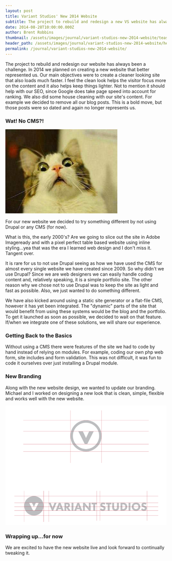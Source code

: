 ```yaml
---
layout: post
title: Variant Studios' New 2014 Website
subtitle: The project to rebuild and redesign a new VS website has always been a challenge. In 2014 we planned on creating a new website that better represented us.
date: 2014-08-28T10:00:00.000Z
author: Brent Robbins
thumbnail: /assets/images/journal/variant-studios-new-2014-website/teaser-header.jpg
header_path: /assets/images/journal/variant-studios-new-2014-website/header.jpg
permalink: /journal/variant-studios-new-2014-website/
---
```


The project to rebuild and redesign our website has always been a challenge. In 2014 we planned on creating a new website that better represented us. Our main objectives were to create a cleaner looking site that also loads much faster. I feel the clean look helps the visitor focus more on the content and it also helps keep things lighter. Not to mention it should help with our SEO, since Google does take page speed into account for ranking. We also did some house cleaning with our site's content. For example we decided to remove all our blog posts. This is a bold move, but those posts were so dated and again no longer represents us.

### Wat! No CMS?!

![Cat meme image - Gasp! No CMS!?](/uploads/versions/cat-gasp---x0-0-350-262-350-262x---.jpg)

For our new website we decided to try something different by not using Drupal or any CMS (for now).

What is this, the early 2000's? Are we going to slice out the site in Adobe Imageready and with a pixel perfect table based website using inline styling…yea that was the era I learned web design and I don't miss it. Tangent over.

It is rare for us to not use Drupal seeing as how we have used the CMS for almost every single website we have created since 2009. So why didn't we use Drupal? Since we are web designers we can easily handle coding content and, relatively speaking, it is a simple portfolio site. The other reason why we chose not to use Drupal was to keep the site as light and fast as possible. Also, we just wanted to do something different.

We have also kicked around using a static site generator or a flat-file CMS, however it has yet been integrated. The "dynamic" parts of the site that would benefit from using these systems would be the blog and the portfolio. To get it launched as soon as possible, we decided to wait on that feature. If/when we integrate one of these solutions, we will share our experience.

### Getting Back to the Basics

Without using a CMS there were features of the site we had to code by hand instead of relying on modules. For example, coding our own php web form, site includes and form validation. This was not difficult, it was fun to code it ourselves over just installing a Drupal module.

### New Branding

Along with the new website design, we wanted to update our branding. Michael and I worked on designing a new look that is clean, simple, flexible and works well with the new website.

![The new branding for Variant Studios - 2014](/assets/images/journal/variant-studios-new-2014-website/new-2014-vs-branding.png)

### Wrapping up…for now

We are excited to have the new website live and look forward to continually tweaking it.